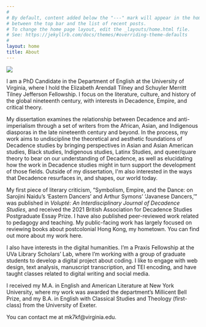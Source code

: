 ```yaml
---
#
# By default, content added below the "---" mark will appear in the home page
# between the top bar and the list of recent posts.
# To change the home page layout, edit the _layouts/home.html file.
# See: https://jekyllrb.com/docs/themes/#overriding-theme-defaults
#
layout: home
title: About
---
```

<img src="https://user-images.githubusercontent.com/45428531/107605912-86aab180-6c02-11eb-9bce-6c2d4e68b180.jpg">
<p>I am a PhD Candidate in the Department of English at the University of Virginia, where I hold the Elizabeth Arendall Tilney and Schuyler Merritt Tilney Jefferson Fellowship. I focus on the literature, culture, and history of the global nineteenth century, with interests in Decadence, Empire, and critical theory.</p>

<p>My dissertation examines the relationship between Decadence and anti-imperialism through a set of writers from the African, Asian, and Indigenous diasporas in the late nineteenth century and beyond. In the process, my work aims to undiscipline the theoretical and aesthetic foundations of Decadence studies by bringing perspectives in Asian and Asian American studies, Black studies, Indigenous studies, Latinx Studies, and queer/quare theory to bear on our understanding of Decadence, as well as elucidating how the work in Decadence studies might in turn support the development of those fields. Outside of my dissertation, I'm also interested in the ways that Decadence resurfaces in, and shapes, our world today.</p>

<p>My first piece of literary criticism, “Symbolism, Empire, and the Dance: on Sarojini Naidu’s ‘Eastern Dancers’ and Arthur Symons’ ‘Javanese Dancers,’” was published in <i>Volupté: An Interdisciplinary Journal of Decadence Studies</i>, and received the 2021 British Association for Decadence Studies Postgraduate Essay Prize. I have also published peer-reviewed work related to pedagogy and teaching. My public-facing work has largely focused on reviewing books about postcolonial Hong Kong, my hometown. You can find out more about my work here.</p> 

<p>I also have interests in the digital humanities. I’m a Praxis Fellowship at the UVa Library Scholars’ Lab, where I’m working with a group of graduate students to develop a digital project about coding. I like to engage with web design, text analysis, manuscript transcription, and TEI encoding, and have taught classes related to digital writing and social media.</p> 

<p>I received my M.A. in English and American Literature at New York University, where my work was awarded the department’s Millicent Bell Prize, and my B.A. in English with Classical Studies and Theology (first-class) from the University of Exeter.</p>

<p>You can contact me at mk7kf@virginia.edu.</p>
